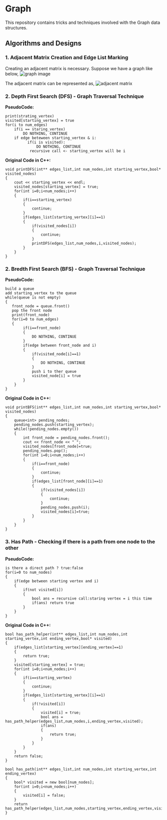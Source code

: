 # Graph
This repository contains tricks and techniques involved with the Graph data structures.

## Algorithms and Designs

### 1. Adjacent Matrix Creation and Edge List Marking

Creating an adjacent matrix is necessary. Suppose we have a graph like below,
![graph image](https://github.com/Treasure-Code-Algorithm/Graph/blob/master/graph.PNG)

The adjacent matrix can be represented as,
![adjacent matrix](https://github.com/Treasure-Code-Algorithm/Graph/blob/master/adjacent%20matrix.PNG)

### 2. Depth First Search (DFS) - Graph Traversal Technique

<b>PseudoCode:</b>

    print(strating_vertex)
    visited[starting_vertex] = true
    for(i to num_edges)
        if(i == staring_vertex)
            DO NOTHING, CONTINUE 
        if edge beteween starting_vertex & i:
              if(i is visited): 
                  DO NOTHING, CONTINUE    
               recursive call <- starting_vertex will be i
               
<b>Original Code in C++:</b>

    void printDFS(int** edges_list,int num_nodes,int starting_vertex,bool* visited_nodes)
    {
        cout << starting_vertex << endl;
        visited_nodes[starting_vertex] = true;
        for(int i=0;i<num_nodes;i++)
        {
            if(i==starting_vertex)
            {
                continue;
            }
            if(edges_list[starting_vertex][i]==1)
            {
                if(visited_nodes[i])
                {
                    continue;
                }
                printDFS(edges_list,num_nodes,i,visited_nodes);
            }
        }
    }

### 2. Bredth First Search (BFS) - Graph Traversal Technique

<b>PseudoCode:</b>

    build a queue
    add starting_vertex to the queue
    while(queue is not empty)
    {
       front_node = queue.front()
       pop the front node
       print(front_node)
       for(i=0 to num_edges)
       {
            if(i==front_node)
            {
                DO NOTHING, CONTINUE
            }
            if(edge between front_node and i)
            {
                if(visited_node[i]==1) 
                {
                    DO NOTHING, CONTINUE
                }
                push i to ther queue
                visited_node[i] = true
            }
        }
    }
    
<b>Original Code in C++:</b>    
    
    void printBFS(int** edges_list,int num_nodes,int starting_vertex,bool* visited_nodes)
    {
        queue<int> pending_nodes;
        pending_nodes.push(starting_vertex);
        while(!pending_nodes.empty())
        {
            int front_node = pending_nodes.front();
            cout << front_node << " ";
            visited_nodes[front_node]=true;
            pending_nodes.pop();
            for(int i=0;i<num_nodes;i++)
            {
                if(i==front_node)
                {
                    continue;
                }
                if(edges_list[front_node][i]==1)
                {
                    if(visited_nodes[i])
                    {
                        continue;
                    }
                    pending_nodes.push(i);
                    visited_nodes[i]=true;
                }
            }
        }
    }
### 3. Has Path - Checking if there is a path from one node to the other

<b>PseudoCode:</b>

    is there a direct path ? true:false
    for(i=0 to num_nodes)
    {
        if(edge between starting vertex and i)
        {
            if(not visited[i])
            {
                bool ans = recursive call:staring vertex = i this time
                if(ans) return true
            }
        }
    }
    
<b>Original Code in C++:</b>    
    
    bool has_path_helper(int** edges_list,int num_nodes,int starting_vertex,int ending_vertex,bool* visited)
    {
        if(edges_list[starting_vertex][ending_vertex]==1)
        {
            return true;
        }
        visited[starting_vertex] = true;
        for(int i=0;i<num_nodes;i++)
        {
            if(i==starting_vertex)
            {
                continue;
            }
            if(edges_list[starting_vertex][i]==1)
            {
                if(!visited[i])
                {
                    visited[i] = true;
                    bool ans = has_path_helper(edges_list,num_nodes,i,ending_vertex,visited);
                    if(ans)
                    {
                        return true;
                    }
                } 
            }
        }
        return false;
    }

    bool has_path(int** edges_list,int num_nodes,int starting_vertex,int ending_vertex)
    {
        bool* visited = new bool[num_nodes];
        for(int i=0;i<num_nodes;i++)
        {
            visited[i] = false;
        }
        return has_path_helper(edges_list,num_nodes,starting_vertex,ending_vertex,visited);
    }
